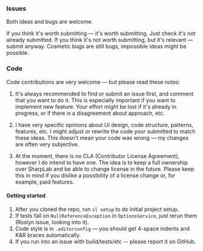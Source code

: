 ### Issues

Both ideas and bugs are welcome.

If you think it's worth submitting — it's worth submitting. Just check it's not already submitted.
If you think it's not worth submitting, but it's relevant — submit anyway.
Cosmetic bugs are still bugs, impossible ideas might be possible.

### Code

Code contributions are very welcome — but please read these notes:

1. It's always recommended to find or submit an issue first, and comment that you want to do it.
This is especially important if you want to implement new feature.
Your effort might be lost if it's already in progress, or if there is a disagreement about approach, etc.

2. I have very specific opinions about UI design, code structure, patterns, features, etc.
I might adjust or rewrite the code your submitted to match these ideas.
This doesn't mean your code was wrong — my changes are often very subjective.

3. At the moment, there is no CLA (Contributor License Agreement), however I do intend to have one.
The idea is to keep a full ownership over SharpLab and be able to change license in the future.
Please keep this in mind if you dislike a possibility of a license change or, for example, paid features.

#### Getting started

1. After you cloned the repo, run `sl setup` to do initial project setup.
2. If tests fail on `NullReferenceException` in `OptionsService`, just rerun them (Roslyn issue, looking into it).
3. Code style is in `.editorconfig` — you should get 4-space indents and K&R braces automatically.
4. If you run into an issue with build/tests/etc -- please report it on GitHub.